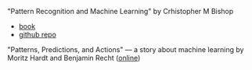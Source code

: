 "Pattern Recognition and Machine Learning" by Crhistopher M Bishop
- [book](https://t.co/ZWWwug3VlQ?amp=1)
- [github repo](https://t.co/8TtZVzPMvV?amp=1)

"Patterns, Predictions, and Actions" –– a story about machine learning by Moritz Hardt and Benjamin Recht ([online](https://mlstory.org))


